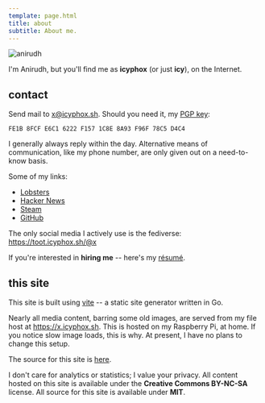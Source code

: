 ```yaml
---
template: page.html
title: about
subtitle: About me.
---
```


![anirudh](https://x.icyphox.sh/9rUNl.jpeg)

I'm Anirudh, but you'll find me as **icyphox** (or just **icy**), on the
Internet.

## contact

Send mail to [x@icyphox.sh](mailto:x@icyphox.sh). Should you need it, my
[PGP key](/static/gpg.txt):

```
FE1B 8FCF E6C1 6222 F157 1C8E 8A93 F96F 78C5 D4C4
```

I generally always reply within the day. Alternative means of
communication, like my phone number, are only given out on a
need-to-know basis.

Some of my links:

- [Lobsters](https://lobste.rs/u/icy)
- [Hacker News](https://news.ycombinator.com/user?id=icy)
- [Steam](https://steamcommunity.com/id/icyphox)
- [GitHub](https://github.com/icyphox)

The only social media I actively use is the fediverse:
https://toot.icyphox.sh/@x

If you're interested in **hiring me** -- here's my
[résumé](https://x.icyphox.sh/resume.pdf).

## this site

This site is built using [vite](https://git.icyphox.sh/vite) -- a static
site generator written in Go.

Nearly all media content, barring some old images, are served from my
file host at https://x.icyphox.sh. This is hosted on my Raspberry Pi, at
home. If you notice slow image loads, this is why. At present, I have no
plans to change this setup.

The source for this site is [here](https://git.icyphox.sh/site).

I don't care for analytics or statistics; I value your privacy. All
content hosted on this site is available under the **Creative Commons
BY-NC-SA** license. All source for this site is available under **MIT**.
